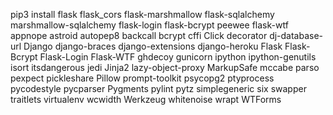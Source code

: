 pip3 install flask flask_cors flask-marshmallow flask-sqlalchemy marshmallow-sqlalchemy flask-login flask-bcrypt peewee flask-wtf appnope
astroid
autopep8
backcall
bcrypt
cffi
Click
decorator
dj-database-url
Django
django-braces
django-extensions
django-heroku
Flask
Flask-Bcrypt
Flask-Login
Flask-WTF
ghdecoy
gunicorn
ipython
ipython-genutils
isort
itsdangerous
jedi
Jinja2
lazy-object-proxy
MarkupSafe
mccabe
parso
pexpect
pickleshare
Pillow
prompt-toolkit
psycopg2
ptyprocess
pycodestyle
pycparser
Pygments
pylint
pytz
simplegeneric
six
swapper
traitlets
virtualenv
wcwidth
Werkzeug
whitenoise
wrapt
WTForms
